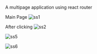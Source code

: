 A multipage application using react router

Main Page
![ss1](https://user-images.githubusercontent.com/90100012/160676288-d012b699-1797-4fcb-ab80-7dd575d61cbd.png)

After clicking
![ss2](https://user-images.githubusercontent.com/90100012/160676458-afbbdb2f-e32b-4c00-9b5e-a8c1ad95e677.png)


![ss5](https://user-images.githubusercontent.com/90100012/160676514-1f6f469d-ed0e-448d-83a5-eb8c347cf048.png)

![ss6](https://user-images.githubusercontent.com/90100012/160676535-5b9a2f2e-8e65-4c15-80d4-c275953d5c36.png)
